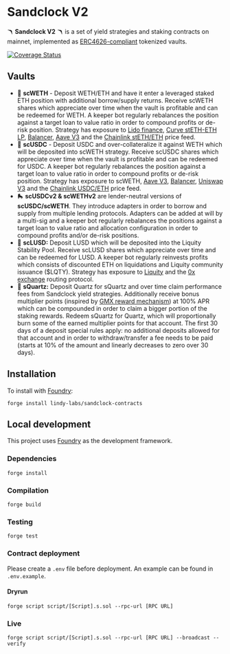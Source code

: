 # Sandclock V2 

🪃 **Sandclock V2** 🪃 is a set of yield strategies and staking contracts on mainnet, implemented as [ERC4626-compliant](https://eips.ethereum.org/EIPS/eip-4626) tokenized vaults. 

[![Coverage Status](https://coveralls.io/repos/github/lindy-labs/sandclock-contracts/badge.svg)](https://coveralls.io/github/lindy-labs/sandclock-contracts)

## Vaults
- 🦎 **scWETH** - Deposit WETH/ETH and have it enter a leveraged staked ETH position with additional borrow/supply returns. Receive scWETH shares which appreciate over time when the vault is profitable and can be redeemed for WETH. A keeper bot regularly rebalances the position against a target loan to value ratio in order to compound profits or de-risk position. Strategy has exposure to [Lido finance](https://lido.fi/), [Curve stETH-ETH LP](https://classic.curve.fi/steth/risks), [Balancer](https://balancer.fi/), [Aave V3](https://docs.aave.com/risk/) and the [Chainlink stETH/ETH](https://data.chain.link/ethereum/mainnet/crypto-eth/steth-eth) price feed.
- 🍄 **scUSDC** - Deposit USDC and over-collateralize it against WETH which will be deposited into scWETH strategy. Receive scUSDC shares which appreciate over time when the vault is profitable and can be redeemed for USDC. A keeper bot regularly rebalances the position against a target loan to value ratio in order to compound profits or de-risk position. Strategy has exposure to scWETH, [Aave V3](https://docs.aave.com/risk/), [Balancer](https://balancer.fi/), [Uniswap V3](https://uniswap.org/) and the [Chainlink USDC/ETH](https://data.chain.link/ethereum/mainnet/stablecoins/usdc-eth) price feed.
- 🛼 **scUSDCv2 & scWETHv2** are lender-neutral versions of **scUSDC/scWETH**. They introduce adapters in order to borrow and supply from multiple lending protocols. Adapters can be added at will by a multi-sig and a keeper bot regularly rebalances the positions against a target loan to value ratio and allocation configuration in order to compound profits and/or de-risk positions.
- 🐤 **scLUSD:** Deposit LUSD which will be deposited into the Liquity Stability Pool. Receive scLUSD shares which appreciate over time and can be redeemed for LUSD. A keeper bot regularly reinvests profits which consists of discounted ETH on liquidations and Liquity community issuance ($LQTY). Strategy has exposure to [Liquity](https://www.liquity.org) and the [0x exchange](https://0x.org/docs) routing protocol.
- 💎 **sQuartz:** Deposit Quartz for sQuartz and over time claim performance fees from Sandclock yield strategies. Additionally receive bonus multiplier points (inspired by [GMX reward mechanism](https://gmxio.gitbook.io/gmx/rewards)) at 100% APR which can be compounded in order to claim a bigger portion of the staking rewards. Redeem sQuartz for Quartz, which will proportionally burn some of the earned multiplier points for that account. The first 30 days of a deposit special rules apply: no additional deposits allowed for that account and in order to withdraw/transfer a fee needs to be paid (starts at 10% of the amount and linearly decreases to zero over 30 days).

## Installation

To install with [Foundry](https://github.com/gakonst/foundry):

```
forge install lindy-labs/sandclock-contracts
```

## Local development

This project uses [Foundry](https://github.com/gakonst/foundry) as the development framework.

### Dependencies

```
forge install
```

### Compilation

```
forge build
```

### Testing

```
forge test
```

### Contract deployment

Please create a `.env` file before deployment. An example can be found in `.env.example`.

#### Dryrun

```
forge script script/[Script].s.sol --rpc-url [RPC URL]
```

### Live

```
forge script script/[Script].s.sol --rpc-url [RPC URL] --broadcast --verify
```
